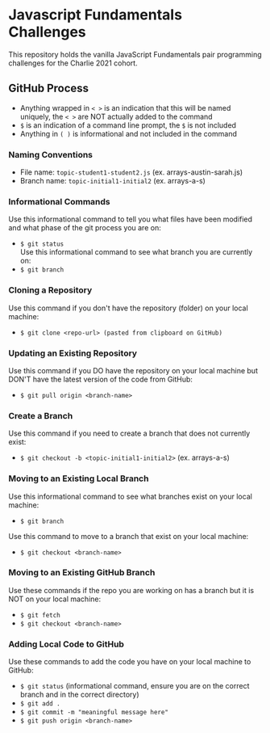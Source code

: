 # Javascript Fundamentals Challenges

This repository holds the vanilla JavaScript Fundamentals pair programming challenges for the Charlie 2021 cohort.

## GitHub Process
- Anything wrapped in `< >` is an indication that this will be named uniquely, the `< >` are NOT actually added to the command
- `$` is an indication of a command line prompt, the `$` is not included
- Anything in `( )` is informational and not included in the command


### Naming Conventions
- File name: `topic-student1-student2.js` (ex. arrays-austin-sarah.js)
- Branch name: `topic-initial1-initial2` (ex. arrays-a-s)


### Informational Commands
Use this informational command to tell you what files have been modified and what phase of the git process you are on:  
- `$ git status`  
Use this informational command to see what branch you are currently on:  
- `$ git branch`


### Cloning a Repository
Use this command if you don't have the repository (folder) on your local machine:   
- `$ git clone <repo-url> (pasted from clipboard on GitHub)`


### Updating an Existing Repository
Use this command if you DO have the repository on your local machine but DON'T have the latest version of the code from GitHub:  
- `$ git pull origin <branch-name>`


### Create a Branch
Use this command if you need to create a branch that does not currently exist:  
- `$ git checkout -b <topic-initial1-initial2>` (ex. arrays-a-s)


### Moving to an Existing Local Branch
Use this informational command to see what branches exist on your local machine:  
- `$ git branch`

Use this command to move to a branch that exist on your local machine:  
- `$ git checkout <branch-name>`  


### Moving to an Existing GitHub Branch
Use these commands if the repo you are working on has a branch but it is NOT on your local machine:  
- `$ git fetch`
- `$ git checkout <branch-name>`


### Adding Local Code to GitHub
Use these commands to add the code you have on your local machine to GitHub:  
- `$ git status` (informational command, ensure you are on the correct branch and in the correct directory)
- `$ git add .`
- `$ git commit -m "meaningful message here"`
- `$ git push origin <branch-name>`

